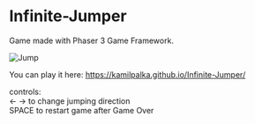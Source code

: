 # Infinite-Jumper
Game made with Phaser 3 Game Framework.

![Jump](https://user-images.githubusercontent.com/49127696/219964884-3ed7f905-528d-4ce1-b031-38aeca1dece5.gif)  

You can play it here: https://kamilpalka.github.io/Infinite-Jumper/  

controls:  
<- -> to change jumping direction  
SPACE to restart game after Game Over  



